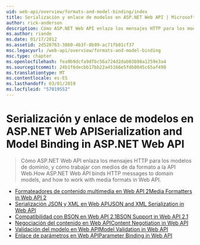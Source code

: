 ```yaml
---
uid: web-api/overview/formats-and-model-binding/index
title: Serialización y enlace de modelos en ASP.NET Web API | Microsoft Docs
author: rick-anderson
description: Cómo ASP.NET Web API enlaza los mensajes HTTP para los modelos de dominio, y cómo trabajar con medios de da formato a la API Web.
ms.author: riande
ms.date: 01/17/2012
ms.assetid: 2d520763-3860-4b3f-8b99-ac71fb01cf37
msc.legacyurl: /web-api/overview/formats-and-model-binding
msc.type: chapter
ms.openlocfilehash: fea9b9dcfa9dfbc56a724d2dab03b98a1259e3a4
ms.sourcegitcommit: 24b1f6decbb17bb22a45166e5fdb0845c65af498
ms.translationtype: MT
ms.contentlocale: es-ES
ms.lasthandoff: 03/01/2019
ms.locfileid: "57019552"
---
```

<a name="serialization-and-model-binding-in-aspnet-web-api"></a><span data-ttu-id="f1dbd-103">Serialización y enlace de modelos en ASP.NET Web API</span><span class="sxs-lookup"><span data-stu-id="f1dbd-103">Serialization and Model Binding in ASP.NET Web API</span></span>
====================
> <span data-ttu-id="f1dbd-104">Cómo ASP.NET Web API enlaza los mensajes HTTP para los modelos de dominio, y cómo trabajar con medios de da formato a la API Web.</span><span class="sxs-lookup"><span data-stu-id="f1dbd-104">How ASP.NET Web API binds HTTP messages to domain models, and how to work with media formats in Web API.</span></span>


- [<span data-ttu-id="f1dbd-105">Formateadores de contenido multimedia en Web API 2</span><span class="sxs-lookup"><span data-stu-id="f1dbd-105">Media Formatters in Web API 2</span></span>](media-formatters.md)
- [<span data-ttu-id="f1dbd-106">Serialización JSON y XML en Web API</span><span class="sxs-lookup"><span data-stu-id="f1dbd-106">JSON and XML Serialization in Web API</span></span>](json-and-xml-serialization.md)
- [<span data-ttu-id="f1dbd-107">Compatibilidad con BSON en Web API 2.1</span><span class="sxs-lookup"><span data-stu-id="f1dbd-107">BSON Support in Web API 2.1</span></span>](bson-support-in-web-api-21.md)
- [<span data-ttu-id="f1dbd-108">Negociación del contenido en Web API</span><span class="sxs-lookup"><span data-stu-id="f1dbd-108">Content Negotiation in Web API</span></span>](content-negotiation.md)
- [<span data-ttu-id="f1dbd-109">Validación del modelo en Web API</span><span class="sxs-lookup"><span data-stu-id="f1dbd-109">Model Validation in Web API</span></span>](model-validation-in-aspnet-web-api.md)
- [<span data-ttu-id="f1dbd-110">Enlace de parámetros en Web API</span><span class="sxs-lookup"><span data-stu-id="f1dbd-110">Parameter Binding in Web API</span></span>](parameter-binding-in-aspnet-web-api.md)
